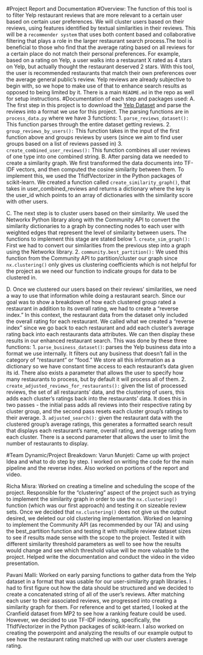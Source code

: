 #Project Report and Documentation
#Overview:
The function of this tool is to filter Yelp restaurant reviews that are more relevant to a certain user based on certain user preferences. We will cluster users based on their reviews, using features identified by textual similarities in their reviews. This will be a `recommender system` that uses both content based and collaborative filtering that plays a role in the larger restaurant search process.The tool is beneficial to those who find that the average rating based on all reviews for a certain place do not match their personal preferences. For example, based on a rating on Yelp, a user walks into a restaurant X rated as 4 stars on Yelp, but actually thought the restaurant deserved 2 stars. With this tool, the user is recommended restaurants that match their own preferences over the average general public’s review. Yelp reviews are already subjective to begin with, so we hope to make use of that to enhance search results as opposed to being limited by it. There is a main `README.md` in the repo as well for setup instructions.
#Documentation of each step and packages used:
  A. The first step in this project is to download the [Yelp Dataset](https://www.yelp.com/dataset) and parse the reviews into a format we use for this project. The parsing functions are in `process_data.py` where we have 3 functions:
          1. `parse_reviews_dataset():` This function parses through the entire dataset getting reviews.
          2. `group_reviews_by_users():` This function takes in the input of the first function above and groups reviews by users (since we aim to find user groups based on a list of reviews passed in)
          3. `create_combined_user_reviews():` This function combines all user reviews of one type into one combined string.
  B. After parsing data we needed to create a similarity graph. We first transformed the data documents into TF-IDF vectors, and then computed the cosine similarity between them. To implement this, we used the TfidfVectorizer in the Python packages of scikit-learn. We created a function called `create_similarity_graph()`, that takes in user_combined_reviews and returns a dictionary where the key is the user_id which points to an array of dictionaries with the similarity score with other users.

  C. The next step is to cluster users based on their similarity. We used the Networkx Python library along with the Community API  to convert the similarity dictionaries to a graph by connecting nodes to each user with weighted edges that represent the level of similarity between users. The functions to implement this stage are stated below
          1. `create_sim_graph():` First we had to convert our similarities from the previous step into a graph using the Networkx library.
          2. `community.best_partition():` We used this function from the Community API to partition/cluster our graph since `nx.clustering()` only gives us clustering coefficients which is not helpful for the project as we need our function to indicate groups for data to be clustered in.

   D. Once we clustered our users based on their reviews’ similarities, we need a way to use that information while doing a restaurant search. Since our goal was to show a breakdown of how each clustered group rated a restaurant in addition to its overall rating, we had to create a “reverse index.” In this context, the restaurant data from the dataset only included the overall rating for each restaurant. We called what we created a “reverse index” since we go back to each restaurant and add each cluster’s average rating back into each restaurants data attributes. We can then display these results in our enhanced restaurant search. This was done by these three functions:
          1. `parse_business_dataset()`: parses the Yelp business data into a format we use internally. It filters out any business that doesn’t fall in the category of “restaurant” or “food.” We store all this information as a dictionary so we have constant time access to each restaurant’s data given its id. There also exists a parameter that allows the user to specify how many restaurants to process, but by default it will process all of them.
          2. `create_adjusted_reviews_for_restaurants():` given the list of processed reviews, the set of all restaurants’ data, and the clustering of users, this adds each cluster’s ratings back into the restaurants’ data. It does this in two passes - the initial pass adds all reviews into their respective rating by cluster group, and the second pass resets each cluster group’s ratings to their average.
          3. `adjusted_search():` given the restaurant data with the clustered group’s average ratings, this generates a formatted search result that displays each restaurant’s name, overall rating, and average rating from each cluster. There is a second parameter that allows the user to limit the number of restaurants to display.

#Team Dynamic/Project Breakdown:
Varun Munjeti: Came up with project Idea and what to do step by step. I worked on writing the code for the main pipeline and the reverse index. Also worked on portions of the report and video.

Richa Misra: Worked on creating a timeline and scheduling the scope of the project. Responsible for the “clustering” aspect of the project such as trying to implement the similarity graph in order to use the `nx.clustering()` function (which was our first approach) and testing it on sizeable review sets. Once we decided that `nx.clustering()` does not give us the output desired, we deleted our old clustering implementation. Worked on learning to implement the Community API (as recommended by our TA) and using the best_partition function and testing it with multiple review dataset sizes to see if results made sense with the scope to the project. Tested it with different similarity threshold parameters as well to see how the results would change and see which threshold value will be more valuable to the project. Helped write the documentation and conduct the video in the video presentation.

Pavani Malli: Worked on early parsing functions to gather data from the Yelp dataset in a format that was usable for our user-similarity graph libraries. I had to first figure out how the data should be structured and we decided to create a concatenated string of all of the user’s reviews. After matching each user to their associated reviews, we progressed into creating a similarity graph for them. For reference and to get started, I looked at the Cranfield dataset from MP2 to see how a ranking feature could be used. However, we decided to use TF-IDF indexing, specifically,  the TfidfVectorizer in the Python packages of scikit-learn. I also worked on creating the powerpoint and analyzing the results of our example output to see how the restaurant rating matched up with our user clusters average rating.
